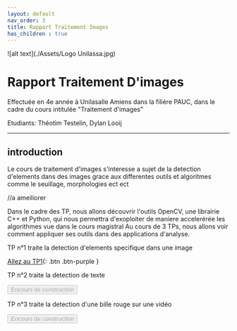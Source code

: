 ```yaml
---
layout: default
nav_order: 3
title: Rapport Traitement Images
has_children : true
---
```

![alt text](./Assets/Logo Unilassa.jpg)
# Rapport Traitement D'images

Effectuée en 4e année à Unilasalle Amiens dans la filiére PAUC, dans le cadre du cours intitulée "Traitement d'images"

Etudiants: Théotim Testelin, Dylan Looij

---

## introduction

Le cours de traitement d'images s'interesse a sujet de la detection d'elements dans des images grace aux differentes outils et algoritmes comme le seuillage, morphologies ect ect

//a ameiliorer


Dans le cadre des TP, nous allons découvrir l'outils OpenCV, une librairie C++ et Python, qui nous permettra d'exoploiter de maniere accelerérée les algorithmes vue dans le cours magistral
Au cours de 3 TPs, nous allons voir comment appliquer ses outils dans des applications d'analyse.

TP n°1 traite la detection d'elements specifique dans une image

[Allez au TP1](./rapportTP1.html){: .btn .btn-purple }

TP n°2 traite la detection de texte

<button type="button" class="btn" disabled>Encours de construction</button>


TP n°3 traite la detection d'une bille rouge sur une vidéo

<button type="button" class="btn" disabled>Encours de construction</button>

